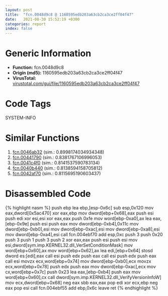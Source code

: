 ```yaml
---
layout: post
title:  "fcn.0048d9c8 @ 1160595edb203a63cb2ca3ce2ff04f47"
date:   2021-08-30 15:52:19 +0300
categories: report
index: false
---
```


# Generic Information
- **Function:** fcn.0048d9c8
- **Origin (md5):** 1160595edb203a63cb2ca3ce2ff04f47
- **VirusTotal:** [virustotal.com/gui/file/1160595edb203a63cb2ca3ce2ff04f47][virustotal_ref]

# Code Tags
<span class="tag" id="SYSTEM-INFO">SYSTEM-INFO</span>


# Similar Functions

1. [fcn.0046ab32][similar_1_ref] (sim.: 0.8998174034934348)
2. [fcn.00441790][similar_2_ref] (sim.: 0.8381767106996053)
3. [fcn.0041c4f0][similar_3_ref] (sim.: 0.8141537590783134)
4. [fcn.0040b440][similar_4_ref] (sim.: 0.8138594158705812)
5. [fcn.0042af70][similar_5_ref] (sim.: 0.8115695190603437)


# Disassembled Code

{% highlight nasm %}
push ebp
lea ebp,[esp-0x6c]
sub esp,0x120
mov eax,dword[0x5ac470]
xor eax,ebp
mov dword[ebp+0x68],eax
push esi
push edi
xor esi,esi
xor eax,eax
push 0xfe
mov word[ebp-0xa0],ax
lea eax,[ebp-0x9e]
push esi
push eax
mov dword[ebp-0xb4],0x11c
mov dword[ebp-0xb0],esi
mov dword[ebp-0xac],esi
mov dword[ebp-0xa8],esi
mov dword[ebp-0xa4],esi
call fcn.004ebf70
add esp,0xc
push 3
push 0x20
push 3
push 1
push 3
push 2
xor eax,eax
push esi
push esi
mov esi,dword[sym.imp.KERNEL32.dll_VerSetConditionMask]
mov word[ebp+0x60],ax
mov word[ebp+0x62],ax
lea edi,[ebp+0x64]
stosd dword es:[edi],eax
call esi
push edx
push eax
call esi
push edx
push eax
call esi
movzx ecx,word[ebp+0x74]
mov dword[ebp-0xb0],ecx
movzx ecx,word[ebp+0x78]
push edx
push eax
mov dword[ebp-0xac],ecx
mov cx,word[ebp+0x7c]
push 0x23
lea eax,[ebp-0xb4]
push eax
mov word[ebp+0x60],cx
call dword[sym.imp.KERNEL32.dll_VerifyVersionInfoW]
mov ecx,dword[ebp+0x68]
neg eax
sbb eax,eax
pop edi
xor ecx,ebp
neg eax
pop esi
call fcn.004ebf55
add ebp,0x6c
leave 
ret 
{% endhighlight %}


[similar_1_ref]: /report/fcn.0046ab32@be7fba7cc724acf4ae2900d99e0fc9c3
[similar_2_ref]: /report/fcn.00441790@1160595edb203a63cb2ca3ce2ff04f47
[similar_3_ref]: /report/fcn.0041c4f0@be7fba7cc724acf4ae2900d99e0fc9c3
[similar_4_ref]: /report/fcn.0040b440@0aa2d73a5300dff2412388945614b507
[similar_5_ref]: /report/fcn.0042af70@1160595edb203a63cb2ca3ce2ff04f47
[virustotal_ref]: https://www.virustotal.com/gui/file/1160595edb203a63cb2ca3ce2ff04f47